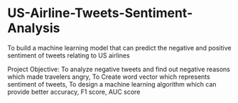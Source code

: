 # US-Airline-Tweets-Sentiment-Analysis
To build a machine learning model that can predict the negative and positive sentiment of tweets relating to US airlines

Project Objective:
To analyze negative tweets and find out negative reasons which made travelers angry,
To Create word vector which represents sentiment of tweets,
To design a machine learning algorithm which can provide better accuracy, F1 score, AUC score

